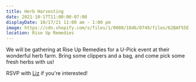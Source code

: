 ```yaml
---
title: Herb Harvesting
date: 2021-10-17T11:00:00-07:00
displayDate: 10/17/21 11:00 am - 1:00 pm
image: https://cdn.shopify.com/s/files/1/0080/1846/0749/files/62BAF55E-EDE7-41B2-8BE8-22E621D05DA3_300x.jpg?v=1624026577
location: Rise Up Remedies
---
```


We will be gathering at Rise Up Remedies for a U-Pick event at their wonderful herb farm. Bring some clippers and a bag, and come pick some fresh herbs with us!

RSVP with [Liz](mailto:liz@hlcomm.org) if you're interested!
